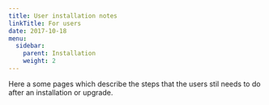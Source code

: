 ```yaml
---
title: User installation notes
linkTitle: For users
date: 2017-10-18
menu:
  sidebar:
    parent: Installation
    weight: 2      
---
```


Here a some pages which describe the steps that the users stil needs to do after an installation or upgrade.
